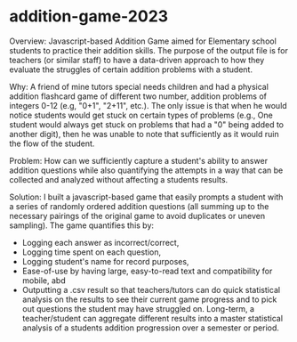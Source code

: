 # addition-game-2023
Overview: Javascript-based Addition Game aimed for Elementary school students to practice their addition skills. The purpose of the output file is for teachers (or similar staff) to have a data-driven approach to how they evaluate the struggles of certain addition problems with a student.

Why: A friend of mine tutors special needs children and had a physical addition flashcard game of different two number, addition problems of integers 0-12 (e.g, "0+1", "2+11", etc.). The only issue is that when he would notice students would get stuck on certain types of problems (e.g., One student would always get stuck on problems that had a  "0" being added to another digit), then he was unable to note that sufficiently as it would ruin the flow of the student.

Problem: How can we sufficiently capture a student's ability to answer addition questions while also quantifying the attempts in a way that can be collected and analyzed without affecting a students results.

Solution: I built a javascript-based game that easily prompts a student with a series of randomly ordered addition questions (all summing up to the necessary pairings of the original game to avoid duplicates or uneven sampling). The game quantifies this by:
  - Logging each answer as incorrect/correct,
  - Logging time spent on each question,
  - Logging student's name for record purposes,
  - Ease-of-use by having large, easy-to-read text and compatibility for mobile, abd
  - Outputting a .csv result so that teachers/tutors can do quick statistical analysis on the results to see their current game progress and to pick out questions the student may have struggled on. Long-term, a teacher/student can aggregate different results into a master statistical analysis of a students addition progression over a semester or period.
